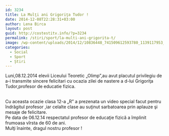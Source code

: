 ```yaml
---
id: 3234
title: La Mulţi ani Grigoriţa Tudor !
date: 2014-12-08T22:28:31+03:00
author: Lena Birca
layout: post
guid: http://costestitv.info/?p=3234
permalink: /stiri/sport/la-multi-ani-grigorita-t/
image: /wp-content/uploads/2014/12/10836448_741509612593780_1139117953_n.jpg
categories:
  - Social
  - Sport
  - Știri
---
```

<span data-reactid=".3q.$mid=11418051089395=23e7e2a96318a711682.2:0.0.0.0.0.0.$end:0:$4:0">Luni,08.12.2014 elevii Liceului Teoretic &#8222;Olimp&#8221;,au avut placutul privilegiu de a-i transmite sincere felicitari cu ocazia zilei de nastere a d-lui Grigoriţa Tudor,profesor de educatie fizica.<!--more--></span>

<br data-reactid=".3q.$mid=11418051089395=23e7e2a96318a711682.2:0.0.0.0.0.0.$end:0:$5:0" /> <span data-reactid=".3q.$mid=11418051089395=23e7e2a96318a711682.2:0.0.0.0.0.0.$end:0:$6:0">Cu aceasta ocazie clasa 12-a &#8222;R&#8221; a prezenata un video special facut pentru îndrăgitul profesor ,iar celalte clase au suţinut sarbatoarea prin aplauze şi mesaje de felicitare.</span><br data-reactid=".3q.$mid=11418051089395=23e7e2a96318a711682.2:0.0.0.0.0.0.$end:0:$7:0" /><span data-reactid=".3q.$mid=11418051089395=23e7e2a96318a711682.2:0.0.0.0.0.0.$end:0:$8:0">Pe data de 06.12.14 respectatul profesor de educaţie fizică a împlinit frumoasa vîrsta de 60 de ani.</span><br data-reactid=".3q.$mid=11418051089395=23e7e2a96318a711682.2:0.0.0.0.0.0.$end:0:$9:0" /><span data-reactid=".3q.$mid=11418051089395=23e7e2a96318a711682.2:0.0.0.0.0.0.$end:0:$10:0">Mulţi înainte, dragul nostru profesor !</span>